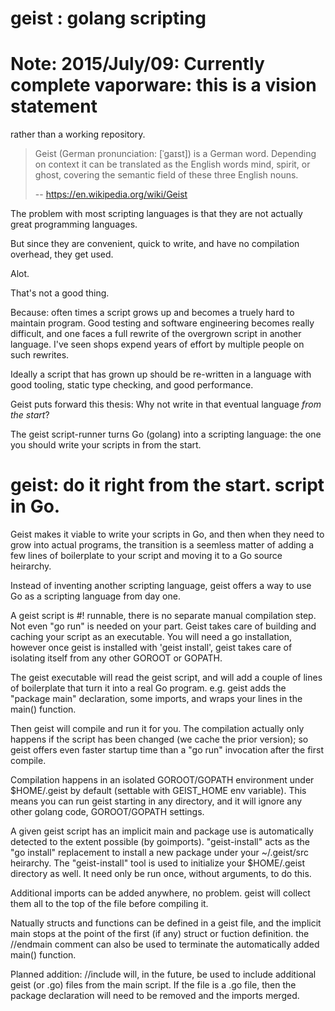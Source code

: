 # geist : golang scripting

# Note: 2015/July/09: Currently complete vaporware: this is a vision statement
rather than a working repository.

> Geist (German pronunciation: [ˈɡaɪst]) is a German word.
> Depending on context it can be translated as the English
> words mind, spirit, or ghost, covering the semantic field
> of these three English nouns.
>
>    -- https://en.wikipedia.org/wiki/Geist

The problem with most scripting languages is that
they are not actually great programming languages.

But since they are convenient, quick to write,
and have no compilation overhead, they get used.

Alot.

That's not a good thing.

Because: often times a script grows up and becomes
a truely hard to maintain program. Good testing
and software engineering becomes really difficult,
and one faces a full rewrite of the overgrown
script in another language. I've seen shops
expend years of effort by multiple people
on such rewrites.

Ideally a script that has grown up should be re-written in a
language with good tooling, static type checking,
and good performance.

Geist puts forward this thesis: Why not write
in that eventual language *from the start*?

The geist script-runner turns Go (golang) into
a scripting language: the one you should write
your scripts in from the start.

# geist: do it right from the start. script in Go.

Geist makes it viable to write your scripts in
Go, and then when they need to grow into actual
programs, the transition is a seemless matter
of adding a few lines of boilerplate to your
script and moving it to a Go source heirarchy.

Instead of inventing another scripting language,
geist offers a way to use Go as a scripting language
from day one.

A geist script is #! runnable, there is no separate
manual compilation step. Not even "go run" is needed
on your part. Geist takes care of building and caching
your script as an executable. You will need a
go installation, however once geist is installed
with 'geist install', geist takes care of isolating
itself from any other GOROOT or GOPATH.

The geist executable will read the geist script, and
will add a couple of lines of boilerplate that turn it into
a real Go program. e.g. geist adds the "package main"
declaration, some imports, and wraps your lines in
the main() function.

Then geist will compile and run it for you.
The compilation actually only happens if the script
has been changed (we cache the prior version); so
geist offers even faster startup time than a
"go run" invocation after the first compile.

Compilation happens in an isolated GOROOT/GOPATH
environment under $HOME/.geist by default (settable
with GEIST_HOME env variable). This means you can
run geist starting in any directory, and it will
ignore any other golang code, GOROOT/GOPATH settings.

A given geist script has an implicit main
and package use is automatically detected to the
extent possible (by goimports). "geist-install"
acts as the "go install" replacement to install
a new package under your ~/.geist/src heirarchy.
The "geist-install" tool is used to initialize
your $HOME/.geist directory as well. It need only
be run once, without arguments, to do this.

Additional imports can be added anywhere, no problem.
geist will collect them all to the top of the file
before compiling it.

Natually structs and functions can be defined in a geist
file, and the implicit main stops at the point
of the first (if any) struct or fuction definition.
the //endmain comment can also be used to terminate
the automatically added main() function.

Planned addition: 
//include <path>
will, in the future, be used to include additional
geist (or .go) files from the main script. If the
file is a .go file, then the package declaration
will need to be removed and the imports merged.
